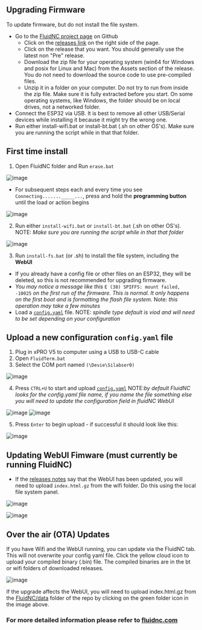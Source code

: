 ## Upgrading Firmware

To update firmware, but do not install the file system.

- Go to the [FluidNC project page](https://github.com/bdring/FluidNC) on Github
  - Click on the [releases link](https://github.com/bdring/FluidNC/releases) on the right side of the page.
  - Click on the release that you want. You should generally use the latest non "Pre" release.
  - Download the zip file for your operating system (win64 for Windows and posix for Linux and Mac) from the Assets section of the release. You do not need to download the source code to use pre-compiled files.
  - Unzip it in a folder on your computer. Do not try to run from inside the zip file. Make sure it is fully extracted before you start. On some operating systems, like Windows, the folder should be on local drives, not a networked folder.
- Connect the ESP32 via USB. It is best to remove all other USB/Serial devices while installing it because it might try the wrong one.
- Run either install-wifi.bat or install-bt.bat (.sh on other OS's). Make sure you are running the script while in that that folder.

## First time install
1. Open FluidNC folder and Run `erase.bat`

![image](https://user-images.githubusercontent.com/8650709/229307587-6d09410c-db2f-40c3-a707-1bdfdf2550b0.png)

- For subsequent steps each and every time you see `Connecting......._____...`, press and hold the **programming button** until the load or action begins

![image](https://user-images.githubusercontent.com/8650709/229308320-3ac23f0e-a09c-4ab0-b499-8a5d21a7fc1d.png)

2. Run either `install-wifi.bat` or `install-bt.bat` (.sh on other OS's). NOTE: *Make sure you are running the script while in that that folder*

![image](https://user-images.githubusercontent.com/8650709/229308383-badb247b-0e7b-46e8-aef9-67397c15eae1.png)

3. Run `install-fs.bat` (or .sh) to install the file system, including the **WebUI**
  - If you already have a config file or other files on an ESP32, they will be deleted, so this is not recommended for upgrading firmware.
  - *You may notice a message like this* `E (38) SPIFFS: mount failed, -10025` *on the first run of the firmware. This is normal. It only happens on the first boot and is formatting the flash file system.* Note: *this operation may take a few minutes*
  - Load a [`config.yaml`](https://github.com/Spark-Concepts/xPro-V5/blob/main/FluidNC/config.yaml) file. NOTE: *spindle type default is viod and will need to be set depending on your configuration*

## Upload a new configuration `config.yaml` file
1. Plug in xPRO V5 to computer using a USB to USB-C cable
2. Open `FluidTerm.bat`
3. Select the COM port named `(\Devie\Silabser0)`

![image](https://user-images.githubusercontent.com/8650709/229311544-4698cc86-ae9e-47fc-8375-dc87b41e720b.png)

4. Press `CTRL+U` to start and upload [`config.yaml`](https://github.com/Spark-Concepts/xPro-V5/blob/main/FluidNC/config.yaml) NOTE:*by default FluidNC looks for the config.yaml file name, if you name the file something else you will need to update the configuration field in fluidNC WebUI*

![image](https://user-images.githubusercontent.com/8650709/229311578-345a206a-f175-41fb-a4f2-6c75846967a9.png)
![image](https://user-images.githubusercontent.com/8650709/229311634-28ce746b-4c79-41ba-88d8-b00cf3944637.png)

5. Press `Enter` to begin upload - if successful it should look like this:

![image](https://user-images.githubusercontent.com/8650709/229311668-4c3100ec-7b1e-4e0c-9f27-e07e99b3be33.png)

## Updating WebUI Fimware (must currently be running FluidNC)
- If the [releases notes](https://github.com/bdring/FluidNC/releases) say that the WebUI has been updated, you will need to upload `index.html.gz` from the wifi folder. Do this using the local file system panel.

![image](https://user-images.githubusercontent.com/8650709/229311874-ca4edd97-13d9-4a0d-a137-417aede4588b.png)

![image](https://user-images.githubusercontent.com/8650709/229311881-47b86a28-4dc3-4951-81fe-9a3c84464812.png)

## Over the air (OTA) Updates
If you have Wifi and the WebUI running, you can update via the FluidNC tab. This will not overwrite your config yaml file. Click the yellow cloud icon to upload your compiled binary (.bin) file. The compiled binaries are in the bt or wifi folders of downloaded releases.

![image](https://user-images.githubusercontent.com/8650709/229311918-b35b2e27-bbce-4ddb-97a1-f0cf52dcba06.png)

If the upgrade affects the WebUI, you will need to upload index.html.gz from the [FluidNC/data](https://github.com/bdring/FluidNC/tree/main/FluidNC/data) folder of the repo by clicking on the green folder icon in the image above.

### For more detailed information please refer to [fluidnc.com](http://wiki.fluidnc.com/en/installation)